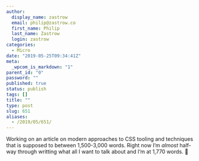 ```yaml
---
author:
  display_name: zastrow
  email: philip@zastrow.co
  first_name: Philip
  last_name: Zastrow
  login: zastrow
categories:
  - Micro
date: "2019-05-25T09:34:41Z"
meta:
  _wpcom_is_markdown: "1"
parent_id: "0"
password: ""
published: true
status: publish
tags: []
title: ""
type: post
slug: 651
aliases:
  - /2019/05/651/
---
```

<p>Working on an article on modern approaches to CSS tooling and techniques that is supposed to between 1,500-3,000 words. Right now I’m <em>almost</em> half-way through writting what all I want to talk about and I’m at 1,770 words. 😬</p>
